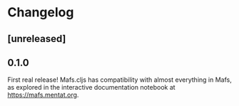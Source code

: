 # Changelog

## [unreleased]

## 0.1.0

First real release! Mafs.cljs has compatibility with almost everything in Mafs,
as explored in the interactive documentation notebook at https://mafs.mentat.org.
